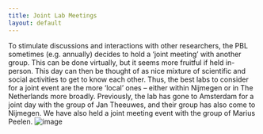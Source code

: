 ```yaml
---
title: Joint Lab Meetings
layout: default
---
```

To stimulate discussions and interactions with other researchers, the PBL sometimes (e.g. annually) decides to hold a ‘joint meeting’ with another group. This can be done virtually, but it seems more fruitful if held in-person. This day can then be thought of as nice mixture of scientific and social activities to get to know each other. Thus, the best labs to consider for a joint event are the more ‘local’ ones – either within Nijmegen or in The Netherlands more broadly. Previously, the lab has gone to Amsterdam for a joint day with the group of Jan Theeuwes, and their group has also come to Nijmegen. We have also held a joint meeting event with the group of Marius Peelen. ![image](https://github.com/PauloOrtizF/predictive-brain-lab.github.io/assets/122372980/8eb12816-5909-40cc-a63f-979617218b83)
